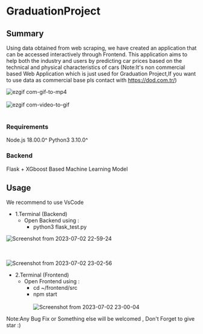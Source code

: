 # GraduationProject
## Summary
Using data obtained from web scraping, we have created an application that can be accessed interactively through Frontend. This application aims to help both the industry and users by predicting car prices based on the technical and physical characteristics of cars (Note:It's non commercial based Web Application which is just used for Graduation Project,If you want to use data as commercial base pls contact with https://dod.com.tr/)

![ezgif com-gif-to-mp4](https://github.com/Epilogun/GraduationProject/assets/64128266/7dd5cfbd-ec7d-47fb-accb-e91270d2c58e)
<br><br /> 
![ezgif com-video-to-gif](https://github.com/Epilogun/GraduationProject/assets/64128266/032eaa60-f077-4ab3-b803-3d8f0e3f734c)
<br><br /> 

### Requirements

Node.js 18.00.0^
Python3  3.10.0^

### Backend
Flask + XGboost Based Machine Learning Model



## Usage
We recommend to use VsCode
* 1.Terminal (Backend)
  * Open Backend using :
    * python3 flask_test.py
    
![Screenshot from 2023-07-02 22-59-24](https://github.com/Epilogun/GraduationProject/assets/64128266/0eb12b8a-0480-4112-92e3-374710a3f1bc)

<br><br /> 
![Screenshot from 2023-07-02 23-02-56](https://github.com/Epilogun/GraduationProject/assets/64128266/a0f248cb-19a4-4fb8-af14-b35658bad868)


* 2.Terminal (Frontend)
  * Open Frontend using :
    * cd ~/frontend/src
    * npm start
<br><br /> 
![Screenshot from 2023-07-02 23-00-04](https://github.com/Epilogun/GraduationProject/assets/64128266/983dff31-d182-46a3-90b6-58e402798d2e)


Note:Any Bug Fix or Something else will be welcomed , Don't Forget to give star :)
